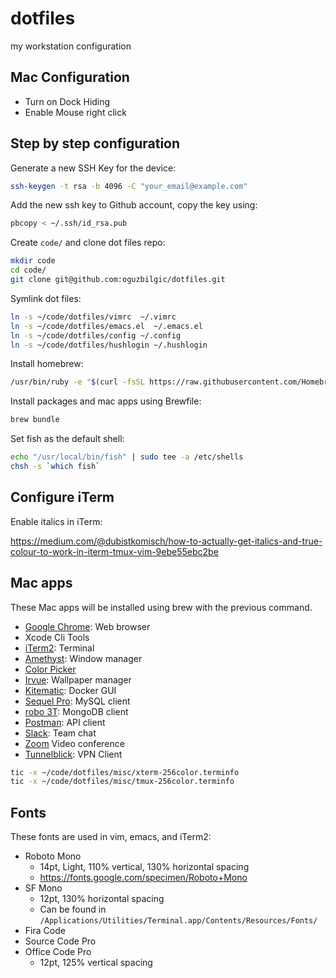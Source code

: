 # dotfiles

my workstation configuration

## Mac Configuration

- Turn on Dock Hiding
- Enable Mouse right click

## Step by step configuration

Generate a new SSH Key for the device:

```bash
ssh-keygen -t rsa -b 4096 -C "your_email@example.com"
```

Add the new ssh key to Github account, copy the key using:

```bash
pbcopy < ~/.ssh/id_rsa.pub
```

Create `code/` and clone dot files repo: 

```bash
mkdir code
cd code/
git clone git@github.com:oguzbilgic/dotfiles.git
```

Symlink dot files:

```bash
ln -s ~/code/dotfiles/vimrc  ~/.vimrc
ln -s ~/code/dotfiles/emacs.el  ~/.emacs.el
ln -s ~/code/dotfiles/config ~/.config
ln -s ~/code/dotfiles/hushlogin ~/.hushlogin
```

Install homebrew:

```bash
/usr/bin/ruby -e "$(curl -fsSL https://raw.githubusercontent.com/Homebrew/install/master/install)"
```

Install packages and mac apps using Brewfile:

```bash
brew bundle
```

Set fish as the default shell:

``` bash
echo "/usr/local/bin/fish" | sudo tee -a /etc/shells
chsh -s `which fish`
```

## Configure iTerm

Enable italics in iTerm:

https://medium.com/@dubistkomisch/how-to-actually-get-italics-and-true-colour-to-work-in-iterm-tmux-vim-9ebe55ebc2be

## Mac apps

These Mac apps will be installed using brew with the previous command.

+ [Google Chrome](https://www.google.com/chrome/): Web browser
+ Xcode Cli Tools
+ [iTerm2](https://www.iterm2.com/): Terminal
+ [Amethyst](https://github.com/ianyh/Amethyst): Window manager
+ [Color Picker](https://itunes.apple.com/us/app/color-picker/id641027709?l=en&mt=12)
+ [Irvue](http://irvue.tumblr.com/): Wallpaper manager
+ [Kitematic](https://kitematic.com/): Docker GUI
+ [Sequel Pro](https://www.sequelpro.com/): MySQL client
+ [robo 3T](https://robomongo.org/): MongoDB client
+ [Postman](https://www.getpostman.com/): API client
+ [Slack](http://slack.com/): Team chat
+ [Zoom](http://zoom.us/) Video conference
+ [Tunnelblick](https://tunnelblick.net): VPN Client

```bash
tic -x ~/code/dotfiles/misc/xterm-256color.terminfo
tic -x ~/code/dotfiles/misc/tmux-256color.terminfo
```

## Fonts

These fonts are used in vim, emacs, and iTerm2:

- Roboto Mono 
  * 14pt, Light, 110% vertical, 130% horizontal spacing
  * https://fonts.google.com/specimen/Roboto+Mono
- SF Mono 
  * 12pt, 130% horizontal spacing
  * Can be found in `/Applications/Utilities/Terminal.app/Contents/Resources/Fonts/`
- Fira Code
- Source Code Pro
- Office Code Pro 
  * 12pt, 125% vertical spacing
